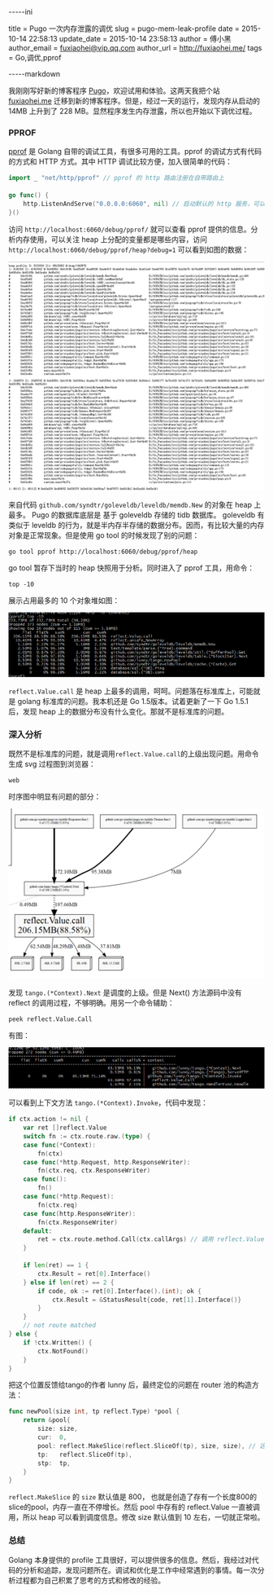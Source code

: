 -----ini

title = Pugo 一次内存泄露的调优
slug = pugo-mem-leak-profile
date = 2015-10-14 22:58:13
update_date = 2015-10-14 23:58:13
author = 傅小黑
author_email = fuxiaohei@vip.qq.com
author_url = http://fuxiaohei.me/
tags = Go,调优,pprof

-----markdown

我刚刚写好新的博客程序 [Pugo](https://github.com/go-xiaohei/pugo)，欢迎试用和体验。这两天我把个站 [fuxiaohei.me](http://fuxiaohei.me) 迁移到新的博客程序。但是，经过一天的运行，发现内存从启动的 14MB 上升到了 228 MB。显然程序发生内存泄露，所以也开始以下调优过程。

### PPROF

[pprof](http://blog.golang.org/profiling-go-programs) 是 Golang 自带的调试工具，有很多可用的工具。pprof 的调试方式有代码的方式和 HTTP 方式。其中 HTTP  调试比较方便，加入很简单的代码：

```go
import _ "net/http/pprof" // pprof 的 http 路由注册在自带路由上

go func() {
	http.ListenAndServe("0.0.0.0:6060", nil) // 启动默认的 http 服务，可以使用自带的路由
}()

```

<!--more-->

访问 `http://localhost:6060/debug/pprof/` 就可以查看 pprof 提供的信息。分析内存使用，可以关注 heap 上分配的变量都是哪些内容，访问 `http://localhost:6060/debug/pprof/heap?debug=1` 可以看到如图的数据：

![heap](/upload/3bbae75c83000b1cd910df4083b5cd76.png)

来自代码 `github.com/syndtr/goleveldb/leveldb/memdb.New` 的对象在 heap 上最多。 Pugo 的数据库底层是 基于 goleveldb 存储的 tidb 数据库。 goleveldb 有类似于 leveldb 的行为，就是半内存半存储的数据分布。因而，有比较大量的内存对象是正常现象。但是使用 go tool 的时候发现了别的问题：

	go tool pprof http://localhost:6060/debug/pprof/heap

go tool 暂存下当时的 heap 快照用于分析。同时进入了 pprof 工具，用命令：

	top -10

展示占用最多的 10 个对象堆如图：

![heap-top](/upload/0c14c53f64bf3f32020bddb87e4e105b.png)

`reflect.Value.call` 是 heap 上最多的调用，呵呵。问题落在标准库上，可能就是 golang 标准库的问题。我本机还是 Go 1.5版本。试着更新了一下 Go 1.5.1 后，发现 heap 上的数据分布没有什么变化。那就不是标准库的问题。

### 深入分析

既然不是标准库的问题，就是调用`reflect.Value.call`的上级出现问题。用命令生成 svg 过程图到浏览器：

	web

时序图中明显有问题的部分：

![heap-svg](/upload/0401f49f61bbf182be168c2b104a31e6.png)

发现 `tango.(*Context).Next` 是调度的上级。但是 Next() 方法源码中没有 reflect 的调用过程，不够明确。用另一个命令辅助：

	peek reflect.Value.Call

有图：

![heap-peek](/upload/bcd54e59036229210d665a04dcaa4bbd.png)

可以看到上下文方法 `tango.(*Context).Invoke`，代码中发现：

```go
if ctx.action != nil {
	var ret []reflect.Value
	switch fn := ctx.route.raw.(type) {
	case func(*Context):
		fn(ctx)
	case func(*http.Request, http.ResponseWriter):
		fn(ctx.req, ctx.ResponseWriter)
	case func():
		fn()
	case func(*http.Request):
		fn(ctx.req)
	case func(http.ResponseWriter):
		fn(ctx.ResponseWriter)
	default:
		ret = ctx.route.method.Call(ctx.callArgs) // 调用 reflect.Value.Call 的地方
	}

	if len(ret) == 1 {
		ctx.Result = ret[0].Interface()
	} else if len(ret) == 2 {
		if code, ok := ret[0].Interface().(int); ok {
			ctx.Result = &StatusResult{code, ret[1].Interface()}
		}
	}
	// not route matched
} else {
	if !ctx.Written() {
		ctx.NotFound()
	}
}
```

把这个位置反馈给tango的作者 lunny 后，最终定位的问题在 router 池的构造方法：

```go
func newPool(size int, tp reflect.Type) *pool {
	return &pool{
		size: size,
		cur:  0,
		pool: reflect.MakeSlice(reflect.SliceOf(tp), size, size), // 这个地方申请了大内存
		tp:   reflect.SliceOf(tp),
		stp:  tp,
	}
}
```

`reflect.MakeSlice` 的 `size` 默认值是 800， 也就是创造了存有一个长度800的slice的pool，内存一直在不停增长。然后 pool 中存有的 reflect.Value 一直被调用，所以 heap 可以看到调度信息。修改 size 默认值到 10 左右，一切就正常啦。

### 总结

Golang 本身提供的 profile 工具很好，可以提供很多的信息。然后，我经过对代码的分析和追踪，发现问题所在。调试和优化是工作中经常遇到的事情。每一次分析过程都为自己积累了思考的方式和修改的经验。
